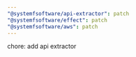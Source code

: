 ```yaml
---
"@systemfsoftware/api-extractor": patch
"@systemfsoftware/effect": patch
"@systemfsoftware/aws": patch
---
```


chore: add api extractor
